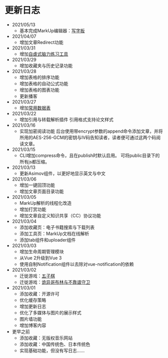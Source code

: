 # 更新日志

-	2021/05/13
	-	基本完成MarkUp编辑器：[写字板](/page/tools/markupEditor)
-	2021/04/07
	-	增加文章Redirect功能
-	2021/03/31
	-	增加[自虐式脑力练习工具](/page/entertain/training)
-	2021/03/29
	-	增加收藏夹与历史记录功能
-	2021/03/28
	-	增加表格的排序功能
	-	增加表格的自动公式功能
	-	增加表格的图表功能
	-	更新播客
-	2021/03/27
	-	增加[常用数据表](/article/library/data.md)
-	2021/03/22
	+	增加引用与转载解析插件
		引用格式支持论文样式
-	2021/03/16
	+	实现加密阅读功能
		后台使用带encrypt参数的append命令添加文章，并将所用的AES-256-GCM的密钥与IV码告知读者，读者便可通过这两个码阅读文章。
-	2021/03/15
	+	CLI增加compress命令，且在publish时默认启用。
		可将public目录下的所有js都压缩。
-	2021/03/13
	+	更新Asimov组件，以更好地显示英文与中文
-	2021/03/06
	+	增加一键回顶功能
	+	增加文章页面目录功能
-	2021/03/05
	+	MarkUp解析的线程化改造
	+	增加打赏功能
	+	增加文章自定义知识共享（CC）协议功能
-	2021/03/04
	+	添加收藏页：电子书籍搜索与下载列表
	+	添加工具页：MarkUp文档在线解析
	+	添加tab组件和uploader组件
-	2021/03/03
	+	增加生命周期管理模块
	+	从Vue 2升级到Vue 3
	+	使用自制Notification组件以去除对vue-notification的依赖
-	2021/03/02
	+	迁徙游戏：[五子棋](/page/entertain/rushgo)
	+	迁徙游戏：[诡异哥布林与不靠谱守卫](/page/entertain/ballcrush)
-	2021/03/01
	+	添加收藏：开源许可
	+	优化缓存策略
	+	增加更新日志
	+	优化了多媒体与图片的展示样式
	+	图片墙功能
	+	增加博客内容
-	更早之前
	+	添加收藏：无版权音乐网站
	+	添加收藏：中国传统色、日本传统色
	+	实现基础功能，但没有写日志……
